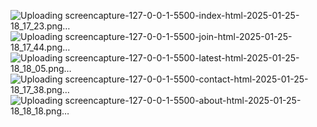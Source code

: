 ![Uploading screencapture-127-0-0-1-5500-index-html-2025-01-25-18_17_23.png…]()
![Uploading screencapture-127-0-0-1-5500-join-html-2025-01-25-18_17_44.png…]()
![Uploading screencapture-127-0-0-1-5500-latest-html-2025-01-25-18_18_05.png…]()
![Uploading screencapture-127-0-0-1-5500-contact-html-2025-01-25-18_17_38.png…]()
![Uploading screencapture-127-0-0-1-5500-about-html-2025-01-25-18_18_18.png…]()
